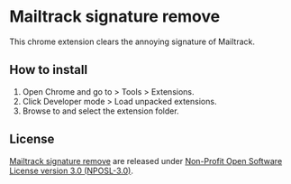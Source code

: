 # Mailtrack signature remove

This chrome extension clears the annoying signature of Mailtrack.

## How to install

1. Open Chrome and go to > Tools > Extensions.
2. Click Developer mode > Load unpacked extensions.
3. Browse to and select the extension folder.

## License

[Mailtrack signature remove](https://github.com/Lifka/mailtrack-signature-remove) are released under [Non-Profit Open Software License version 3.0 (NPOSL-3.0)](https://opensource.org/licenses/NPOSL-3.0).